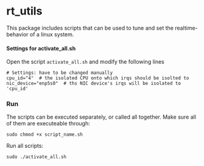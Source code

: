 # rt_utils

This package includes scripts that can be used to tune and set the realtime-behavior of a linux system.

#### Settings for activate_all.sh

Open the script `activate_all.sh` and modify the following lines 

```
# Settings: have to be changed manually
cpu_id="4"  # the isolated CPU onto which irqs should be isolted to
nic_device="enp5s0"  # ths NIC device's irqs will be isolated to 'cpu_id'
```

### Run

The scripts can be executed separately, or called all together. Make sure all of them are executeable through:

```
sudo chmod +x script_name.sh
```

Run all scripts:

```
sudo ./activate_all.sh
```

